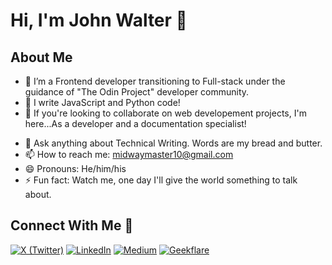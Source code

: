 # Hi, I'm John Walter 👋

<!--
**john-walter-munene/john-walter-munene** is a ✨ _special_ ✨ repository because its `README.md` (this file) appears on your GitHub profile.

Here are some ideas to get you started: -->

## About Me

- 🔭 I’m a Frontend developer transitioning to Full-stack under the guidance of "The Odin Project" developer community.
- 🌱 I write JavaScript and Python code!
- 👯 If you're looking to collaborate on web developement projects, I'm here...As a developer and a documentation specialist!
<!-- - 🤔 I’m looking for help with ...-->
- 💬 Ask anything about Technical Writing. Words are my bread and butter.
- 📫 How to reach me: midwaymaster10@gmail.com
- 😄 Pronouns: He/him/his
- ⚡ Fun fact: Watch me, one day I'll give the world something to talk about.

## Connect With Me :wave:
[![X (Twitter)](https://upload.wikimedia.org/wikipedia/commons/6/6f/Logo_of_X_%28Twitter%29.svg)](https://x.com/munene254_)
[![LinkedIn](https://upload.wikimedia.org/wikipedia/commons/8/81/LinkedIn_icon.svg)](https://www.linkedin.com/in/john-walter-munene-njeru-285909171/)
[![Medium](https://upload.wikimedia.org/wikipedia/commons/e/ec/Medium_logo_Monogram.svg)](https://medium.com/@Munene254_)
[![Geekflare](https://geekflare.com/favicon.ico)](https://geekflare.com/author/johnwalter/)

